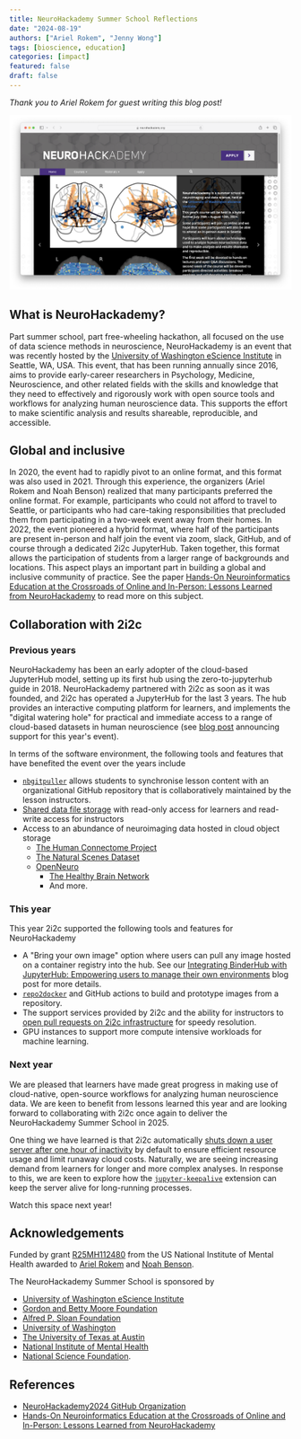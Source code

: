 ```yaml
---
title: NeuroHackademy Summer School Reflections
date: "2024-08-19"
authors: ["Ariel Rokem", "Jenny Wong"]
tags: [bioscience, education]
categories: [impact]
featured: false
draft: false
---
```


_Thank you to Ariel Rokem for guest writing this blog post!_

![Landing page of the NeuroHackademy Summer School website](featured.png "[NeuroHackademy Summer School](https://NeuroHackademy.org/)")

## What is NeuroHackademy?

Part summer school, part free-wheeling hackathon, all focused on the use of data science methods in neuroscience, NeuroHackademy is an event that was recently hosted by the [University of Washington eScience Institute](http://escience.washington.edu/) in Seattle, WA, USA. This event, that has been running annually since 2016, aims to provide early-career researchers in Psychology, Medicine, Neuroscience, and other related fields with the skills and knowledge that they need to effectively and rigorously work with open source tools and workflows for analyzing human neuroscience data. This supports the effort to make scientific analysis and results shareable, reproducible, and accessible.

## Global and inclusive

In 2020, the event had to rapidly pivot to an online format, and this format was also used in 2021. Through this experience, the organizers (Ariel Rokem and Noah Benson) realized that many participants preferred the online format. For example, participants who could not afford to travel to Seattle, or participants who had care-taking responsibilities that precluded them from participating in a two-week event away from their homes.  In 2022, the event pioneered a hybrid format, where half of the participants are present in-person and half join the event via zoom, slack, GitHub, and of course through a dedicated 2i2c JupyterHub. Taken together, this format allows the participation of students from a larger range of backgrounds and locations. This aspect plays an important part in building a global and inclusive community of practice. See the paper [Hands-On Neuroinformatics Education at the Crossroads of Online and In-Person: Lessons Learned from NeuroHackademy](https://pubmed.ncbi.nlm.nih.gov/38763989/) to read more on this subject.

## Collaboration with 2i2c

### Previous years

NeuroHackademy has been an early adopter of the cloud-based JupyterHub model, setting up its first hub using the zero-to-jupyterhub guide in 2018. NeuroHackademy partnered with 2i2c as soon as it was founded, and 2i2c has operated a JupyterHub for the last 3 years. The hub provides an interactive computing platform for learners, and implements the "digital watering hole" for practical and immediate access to a range of cloud-based datasets in human neuroscience (see [blog post](blog/2024/NeuroHackademy-summer-school/index.md) announcing support for this year's event).

In terms of the software environment, the following tools and features that have benefited the event over the years include

- [`nbgitpuller`](https://github.com/jupyterhub/nbgitpuller) allows students to synchronise lesson content with an organizational GitHub repository that is collaboratively maintained by the lesson instructors.
- [Shared data file storage](https://docs.2i2c.org/user/topics/data/sharing/) with read-only access for learners and read-write access for instructors
- Access to an abundance of neuroimaging data hosted in cloud object storage
  - [The Human Connectome Project](https://www.humanconnectome.org/)
  - [The Natural Scenes Dataset](https://naturalscenesdataset.org/)
  - [OpenNeuro](https://openneuro.org/)
    - [The Healthy Brain Network](https://fcp-indi.s3.amazonaws.com/index.html#data/Projects/HBN/)
    - And more.
### This year

This year 2i2c supported the following tools and features for NeuroHackademy

- A "Bring your own image" option where users can pull any image hosted on a container registry into the hub. See our [Integrating BinderHub with JupyterHub: Empowering users to manage their own environments](blog/2024/jupyterhub-binderhub-gesis) blog post for more details.
- [`repo2docker`](https://github.com/jupyterhub/repo2docker) and GitHub actions to build and prototype images from a repository.
- The support services provided by 2i2c and the ability for instructors to [open pull requests on 2i2c infrastructure](https://infrastructure.2i2c.org/contributing/community-partner/) for speedy resolution.
- GPU instances to support more compute intensive workloads for machine learning.

### Next year

We are pleased that learners have made great progress in making use of cloud-native, open-source workflows for analyzing human neuroscience data. We are keen to benefit from lessons learned this year and are looking forward to collaborating with 2i2c once again to deliver the NeuroHackademy Summer School in 2025.

One thing we have learned is that 2i2c automatically [shuts down a user server after one hour of inactivity](https://docs.2i2c.org/admin/howto/control-user-server/#stop-user-servers-after-inactivity) by default to ensure efficient resource usage and limit runaway cloud costs. Naturally, we are seeing increasing demand from learners for longer and more complex analyses. In response to this, we are keen to explore how the [`jupyter-keepalive`](https://github.com/minrk/jupyter-keepalive) extension can keep the server alive for long-running processes.

Watch this space next year!

## Acknowledgements

Funded by grant [R25MH112480](https://pubmed.ncbi.nlm.nih.gov/38763989/) from the US National Institute of Mental Health awarded to [Ariel Rokem](https://arokem.org/) and [Noah Benson](https://nben.net/).

The NeuroHackademy Summer School is sponsored by

- [University of Washington eScience Institute](http://escience.washington.edu/)
- [Gordon and Betty Moore Foundation](http://www.moore.org/)
- [Alfred P. Sloan Foundation](http://sloan.org/)
- [University of Washington](http://www.washington.edu/)
- [The University of Texas at Austin](https://www.utexas.edu/)
- [National Institute of Mental Health](https://www.nimh.nih.gov/)
- [National Science Foundation](https://www.nsf.gov/).

## References

- [NeuroHackademy2024 GitHub Organization](https://github.com/NeuroHackademy2024)
- [Hands-On Neuroinformatics Education at the Crossroads of Online and In-Person: Lessons Learned from NeuroHackademy](https://pubmed.ncbi.nlm.nih.gov/38763989/)